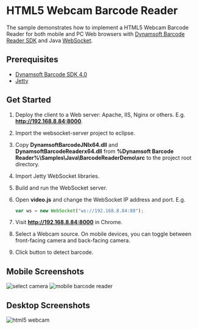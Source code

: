 # HTML5 Webcam Barcode Reader
The sample demonstrates how to implement a HTML5 Webcam Barcode Reader for both mobile and PC Web browsers with [Dynamsoft Barcode Reader SDK][1] and Java [WebSocket][2]. 

Prerequisites
-------------
* [Dynamsoft Barcode SDK 4.0][3]
* [Jetty][4]

Get Started
-----------
1. Deploy the client to a Web server: Apache, IIS, Nginx or others. E.g. **http://192.168.8.84:8000**.
2. Import the websocket-server project to eclipse.
3. Copy **DynamsoftBarcodeJNIx64.dll** and **DynamsoftBarcodeReaderx64.dll** from **%Dynamsoft Barcode Reader%\Samples\Java\BarcodeReaderDemo\src** to the project root directory.
4. Import Jetty WebSocket libraries.
5. Build and run the WebSocket server.
6. Open **video.js** and change the WebSocket IP address and port. E.g.

    ```JavaScript
    var ws = new WebSocket("ws://192.168.8.84:88");
    ```
7. Visit **http://192.168.8.84:8000** in Chrome.
8. Select a Webcam source. On mobile devices, you can toggle between front-facing camera and back-facing camera.
9. Click button to detect barcode.

Mobile Screenshots
--------------------
![select camera](http://www.codepool.biz/wp-content/uploads/2015/12/mobile_camera-576x1024.png)
![mobile barcode reader](http://www.codepool.biz/wp-content/uploads/2015/12/mobile_barcode_result.png)

Desktop Screenshots
--------------------
![html5 webcam](http://www.codepool.biz/wp-content/uploads/2015/12/desktop_barcode_result-1024x684.png)

[1]:http://www.dynamsoft.com/Products/Dynamic-Barcode-Reader.aspx
[2]:https://developer.mozilla.org/en-US/docs/Web/API/WebSockets_API
[3]:http://www.dynamsoft.com/Downloads/Dynamic-Barcode-Reader-Download.aspx
[4]:http://www.eclipse.org/jetty/
